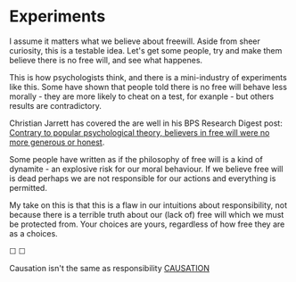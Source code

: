 # Experiments

I assume it matters what we believe about freewill. Aside from sheer curiosity, this is a testable idea. Let's get some people, try and make them believe there is no free will, and see what happenes.

This is how psychologists think, and there is a mini-industry of experiments like this. Some have shown that people told there is no free will behave less morally - they are more likely to cheat on a test, for exanple - but others results are contradictory.

Christian Jarrett has covered the are well in his BPS Research Digest post: [Contrary to popular psychological theory, believers in free will were no more generous or honest](https://digest.bps.org.uk/2018/08/20/contrary-to-popular-psychological-theory-believers-in-free-will-were-no-more-generous-or-honest/).

Some people have written as if the philosophy of free will is a kind of dynamite - an explosive risk for our moral behaviour. If we believe free will is dead perhaps we are not responsible for our actions and everything is permitted.

My take on this is that this is a flaw in our intuitions about responsibility, not because there is a terrible truth about our (lack of) free will which we must be protected from. Your choices are yours, regardless of how free they are as a choices.

&#9744; &#9744;

Causation isn't the same as responsibility [CAUSATION](https://twitter.com/intent/tweet?text=@ChoiceEngine%20CAUSATION)